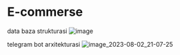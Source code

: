 # E-commerse
data baza strukturasi
![image](https://github.com/mirafzal114/E-commerse/assets/136591233/0af8f779-c88e-4a56-8c13-209545792250)


telegram bot arxitekturasi
![image_2023-08-02_21-07-25](https://github.com/mirafzal114/E-commerse/assets/136591233/586d2d52-1d63-4ba2-87a5-a34c03ed28e6)




